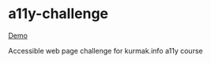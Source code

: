 # a11y-challenge

[Demo](http://lopin.me/a11y-challenge/)

Accessible web page challenge for kurmak.info a11y course
